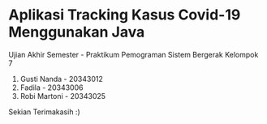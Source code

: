 # Aplikasi Tracking Kasus Covid-19 Menggunakan Java
Ujian Akhir Semester - Praktikum Pemograman Sistem Bergerak
Kelompok 7
1. Gusti Nanda - 20343012
2. Fadila - 20343006
3. Robi Martoni - 20343025

Sekian Terimakasih :)


